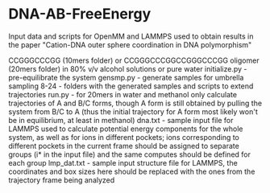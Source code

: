 # DNA-AB-FreeEnergy
Input data and scripts for OpenMM and LAMMPS used to obtain results in the paper "Cation-DNA outer sphere coordination in DNA polymorphism"

CCGGGCCCGG (10mers folder) or CCGGGCCCGGCCGGGCCCGG oligomer (20mers folder) in 80% v/v alcohol solutions or pure water
initialize.py - pre-equilibrate the system
gensmp.py - generate samples for umbrella sampling
8-24 - folders with the generated samples and scripts to extend trajectories
run.py - for 20mers in water and methanol only calculate trajectories of A and B/C forms, though A form is still obtained by pulling the system from B/C to A (thus the initial trajectory for A form most likely won't be in equilibrium, at least in methanol)
dna.txt - sample input file for LAMMPS used to calculate potential energy components for the whole system, as well as for ions in different pockets; ions corresponding to different pockets in the current frame should be assigned to separate groups (i* in the input file) and the same computes should be defined for each group
lmp_dat.txt - sample input structure file for LAMMPS, the coordinates and box sizes here should be replaced with the ones from the trajectory frame being analyzed
